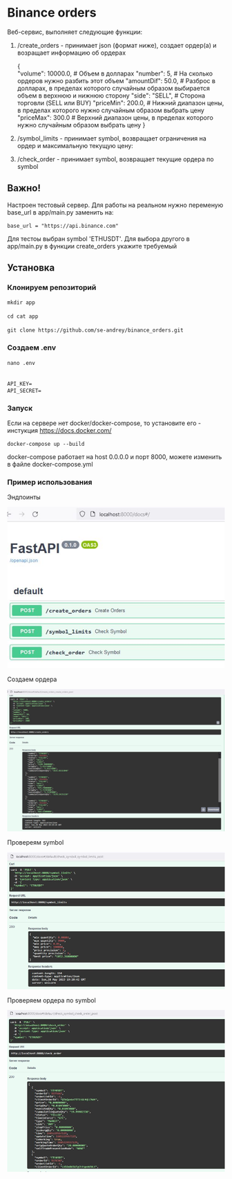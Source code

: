 # Binance orders

Веб-сервис, выполняет следующие функции:
1. /create_orders - принимает json (формат ниже), создает ордер(а) и возращает информацию об ордерах


	{   
	"volume": 10000.0,  # Объем в долларах
	"number": 5,  # На сколько ордеров нужно разбить этот объем
	"amountDif": 50.0,  # Разброс в долларах, в пределах которого случайным образом выбирается объем в верхнюю и нижнюю сторону
	"side": "SELL",  # Сторона торговли (SELL или BUY)
	"priceMin": 200.0,  # Нижний диапазон цены, в пределах которого нужно случайным образом выбрать цену
	"priceMax": 300.0  # Верхний диапазон цены, в пределах которого нужно случайным образом выбрать цену
	}

2. /symbol_limits - принимает symbol, возвращает ограничения на ордер и максимальную текущую цену:
3. /check_order - принимает symbol, возвращает текущие ордера по symbol

## Важно!
Настроен тестовый сервер. Для работы на реальном нужно переменую base_url в app/main.py заменить на:

    base_url = "https://api.binance.com"

Для тестоы выбран symbol 'ETHUSDT'. Для выбора другого в app/main.py в функции create_orders укажите требуемый 
    
## Установка
### Клонируем репозиторий

    mkdir app

    cd cat app

    git clone https://github.com/se-andrey/binance_orders.git

### Создаем .env

    nano .env


    API_KEY=
    API_SECRET=

### Запуск

Если на сервере нет docker/docker-compose, то установите его - инстукция https://docs.docker.com/
    
	docker-compose up --build 

docker-compose работает на host 0.0.0.0 и порт 8000, можете изменить в файле docker-compose.yml

### Пример использования

Эндпоинты

![endpoints](./images/1.jpg)

Создаем ордера

![create_user](./images/2.jpg)

Провереям symbol

![create_request](./images/3.jpg)

Проверяем ордера по symbol

![download](./images/4.jpg)
